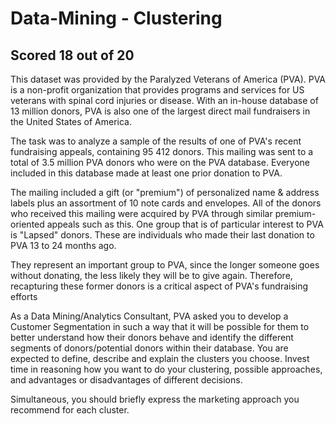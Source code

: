 # Data-Mining - Clustering 

## Scored 18 out of 20

This dataset was provided by the Paralyzed Veterans of America (PVA). PVA is a non-profit organization that provides programs and services for US veterans with spinal cord injuries or disease.
With an in-house database of 13 million donors, PVA is also one of the largest direct mail fundraisers in the United States of America.

The task was to analyze a sample of the results of one of PVA's recent fundraising appeals, containing 95 412 donors. This mailing was sent to a total of 3.5 million PVA donors who were on the PVA database.
Everyone included in this database made at least one prior donation to PVA.

The mailing included a gift (or "premium") of personalized name & address labels plus an assortment of 10 note cards and envelopes. 
All of the donors who received this mailing were acquired by PVA through similar premium-oriented appeals such as this.
One group that is of particular interest to PVA is "Lapsed" donors. These are individuals who made their last donation to PVA 13 to 24 months ago. 

They represent an important group to PVA, since the longer someone goes without donating, the less likely they will be to give again. Therefore, recapturing these former donors is a critical aspect of PVA's fundraising efforts

As a Data Mining/Analytics Consultant, PVA asked you to develop a Customer Segmentation in such a way that it will be possible for them to better understand how their donors behave and identify the
different segments of donors/potential donors within their database. 
You are expected to define, describe and explain the clusters you choose. Invest time in reasoning how you want to do your clustering, possible approaches, and advantages or disadvantages of different decisions. 

Simultaneous, you should briefly express the marketing approach you recommend for each cluster.
